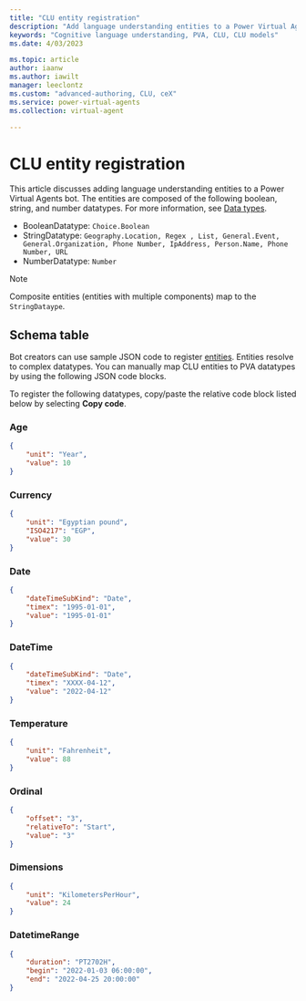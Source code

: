 ```yaml
---
title: "CLU entity registration"
description: "Add language understanding entities to a Power Virtual Agents bot"
keywords: "Cognitive language understanding, PVA, CLU, CLU models"
ms.date: 4/03/2023

ms.topic: article
author: iaanw
ms.author: iawilt
manager: leeclontz
ms.custom: "advanced-authoring, CLU, ceX"
ms.service: power-virtual-agents
ms.collection: virtual-agent

---
```


# CLU entity registration

This article discusses adding language understanding entities to a Power Virtual Agents bot. The entities are composed of the following boolean, string, and number datatypes. For more information, see [Data types](/power-platform/power-fx/data-types). 


- BooleanDatatype: `Choice.Boolean`
- StringDatatype: `Geography.Location, Regex , List, General.Event, General.Organization, Phone Number, IpAddress, Person.Name, Phone Number, URL`
- NumberDatatype: `Number`

> [!NOTE] 
> Composite entities (entities with multiple components) map to the `StringDataype`. 

## Schema table

Bot creators can use sample JSON code to register [entities](advanced-entities-slot-filling.md). Entities resolve to complex datatypes. You can manually map CLU entities to PVA datatypes by using the following JSON code blocks. 

To register the following datatypes, copy/paste the relative code block listed below by selecting **Copy code**.

### Age

```json
{
    "unit": "Year",
    "value": 10
}
```

### Currency

```json
{
    "unit": "Egyptian pound",
    "ISO4217": "EGP",
    "value": 30
}
```

### Date

```json
{
    "dateTimeSubKind": "Date",
    "timex": "1995-01-01",
    "value": "1995-01-01"
}
```

### DateTime

```json
{
    "dateTimeSubKind": "Date",
    "timex": "XXXX-04-12",
    "value": "2022-04-12"
}
```

### Temperature

```json 
{
    "unit": "Fahrenheit",
    "value": 88
}
```

### Ordinal

```json
{
    "offset": "3",
    "relativeTo": "Start",
    "value": "3"
}
```

### Dimensions

```json
{
    "unit": "KilometersPerHour",
    "value": 24
}
```

### DatetimeRange

```json
{
    "duration": "PT2702H",
    "begin": "2022-01-03 06:00:00",
    "end": "2022-04-25 20:00:00"
}
```
 